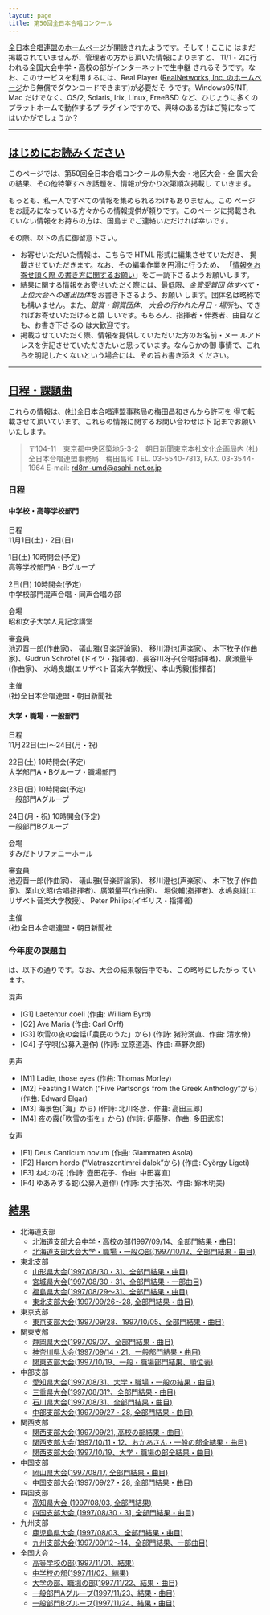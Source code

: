 ```yaml
---
layout: page
title: 第50回全日本合唱コンクール
---
```

[全日本合唱連盟のホームページ](http://www.jcanet.or.jp/)が開設されたようです。そして！ここに
はまだ掲載されていませんが、管理者の方から頂いた情報によりますと、 11/1・2に行われる全国大会中学・高校の部がインターネットで生中継 されるそうです。なお、このサービスを利用するには、Real
Player ([RealNetworks, Inc. のホームページ](http://www.real.com/)から無償でダウンロードできます)が必要だそ
うです。Windows95/NT, Mac だけでなく、OS/2, Solaris, Irix, Linux, FreeBSD など、ひじょうに多くのプラットホームで動作するプ
ラグインですので、興味のある方はご覧になってはいかがでしょうか？

------------------------------------------------------------------------

[はじめにお読みください]()
--------------------------

このページでは、第50回全日本合唱コンクールの県大会・地区大会・全 国大会の結果、その他特筆すべき話題を、情報が分かり次第順次掲載し ていきます。

もっとも、私一人ですべての情報を集められるわけもありません。この ページをお読みになっている方々からの情報提供が頼りです。このペー ジに掲載されていない情報をお持ちの方は、国島までご連絡いただければ幸いです。

その際、以下の点に御留意下さい。

-   お寄せいただいた情報は、こちらで HTML 形式に編集させていただき、 掲載させていただきます。なお、その編集作業を円滑に行うため、 「[情報をお寄せ頂く際
    の書き方に関するお願い]()」をご一読下さるようお願いします。
-   結果に関する情報をお寄せいただく際には、最低限、*金賞受賞団 体すべて・上位大会への進出団体*をお書き下さるよう、お願い
    します。団体名は略称でも構いません。また、*銀賞・銅賞団体、 大会の行われた月日・場所*も、できればお寄せいただけると嬉 しいです。もちろん、指揮者・伴奏者、曲目なども、お書き下さるの
    は大歓迎です。
-   掲載させていただく際、情報を提供していただいた方のお名前・メー ルアドレスを併記させていただきたいと思っています。なんらかの御 事情で、これらを明記したくないという場合には、その旨お書き添え
    ください。

------------------------------------------------------------------------

[日程・課題曲]()
----------------

これらの情報は、(社)全日本合唱連盟事務局の梅田昌和さんから許可を 得て転載させて頂いています。これらの情報に関するお問い合わせは下 記までお願いいたします。

> 〒104-11　東京都中央区築地5-3-2　朝日新聞東京本社文化企画局内
> (社)全日本合唱連盟事務局　梅田昌和
> TEL. 03-5540-7813, FAX. 03-3544-1964
> E-mail: <rd8m-umd@asahi-net.or.jp>

### 日程

#### 中学校・高等学校部門

 日程  
11月1日(土)・2日(日)

 1日(土) 10時開会(予定)  
高等学校部門A・Bグループ

 2日(日) 10時開会(予定)  
中学校部門混声合唱・同声合唱の部

 会場  
昭和女子大学人見記念講堂

 審査員  
池辺晋一郎(作曲家)、 礒山雅(音楽評論家)、
移川澄也(声楽家)、 木下牧子(作曲家)、<span lang="de">Gudrun Schröfel</span> (ドイツ・指揮者)、長谷川冴子(合唱指揮者)、廣瀬量平(作曲家)、
水嶋良雄(エリザベト音楽大学教授)、本山秀毅(指揮者)

 主催  
(社)全日本合唱連盟・朝日新聞社

#### 大学・職場・一般部門

 日程  
11月22日(土)〜24日(月・祝)

 22日(土) 10時開会(予定)  
大学部門A・Bグループ・職場部門

 23日(日) 10時開会(予定)  
一般部門Aグループ

 24日(月・祝) 10時開会(予定)  
一般部門Bグループ

 会場  
すみだトリフォニーホール

 審査員  
池辺晋一郎(作曲家)、 礒山雅(音楽評論家)、
移川澄也(声楽家)、 木下牧子(作曲家)、栗山文昭(合唱指揮者)、廣瀬量平(作曲家)、 堀俊輔(指揮者)、水嶋良雄(エリザベト音楽大学教授)、 <span lang="en">Peter
Philips</span>(イギリス・指揮者)

 主催  
(社)全日本合唱連盟・朝日新聞社

### 今年度の課題曲

は、以下の通りです。なお、大会の結果報告中でも、この略号にしたがっ ています。

 混声  
-   \[G1\] <span lang="la">Laetentur coeli</span> (作曲: <span lang="en">William
    Byrd</span>)
-   \[G2\] <span lang="la">Ave Maria</span> (作曲: <span lang="de">Carl
    Orff</span>)
-   \[G3\] 吹雪の夜の会話(「農民のうた」から) (作詩: 猪狩満直、作曲: 清水脩)
-   \[G4\] 子守唄(公募入選作) (作詩: 立原道造、作曲: 草野次郎)

 男声  
-   \[M1\] <span lang="en">Ladie, those eyes</span> (作曲: <span lang="en">Thomas
    Morley</span>)
-   \[M2\] <span lang="en">Feasting I Watch</span> (<span lang="en">“Five
    Partsongs from the Greek Anthology”</span>から) (作曲: <span lang="en">Edward
    Elgar</span>)
-   \[M3\] 海景色(「海」から) (作詩: 北川冬彦、作曲: 高田三郎)
-   \[M4\] 夜の霰(「吹雪の街を」から) (作詩: 伊藤整、作曲: 多田武彦)

 女声  
-   \[F1\] <span lang="la">Deus Canticum novum</span> (作曲: <span lang="it">Giammateo
    Asola</span>)
-   \[F2\] <span lang="hu">Harom hordo</span> (<span lang="hu">“Matraszentimrei
    dalok”</span>から) (作曲: <span lang="hu">György Ligeti</span>)
-   \[F3\] ねむの花 (作詩: 壺田花子、作曲: 中田喜直)
-   \[F4\] ゆあみする蛇(公募入選作) (作詩: 大手拓次、作曲: 鈴木明美)

[結果]()
--------

-   北海道支部
    -   [北海道支部大会中学・高校の部(1997/09/14、全部門結果・曲目)](hokkaido1/)
    -   [北海道支部大会大学・職場・一般の部(1997/10/12、全部門結果・曲目)](hokkaido2/)
-   東北支部
    -   [山形県大会(1997/08/30・31、全部門結果・曲目)](yamagata/)
    -   [宮城県大会(1997/08/30・31、全部門結果・一部曲目)](miyagi/)
    -   [福島県大会(1997/08/29〜31、全部門結果・曲目)](fukushima/)
    -   [東北支部大会(1997/09/26〜28, 全部門結果・曲目)](tohoku/)
-   東京支部
    -   [東京支部大会(1997/09/28、1997/10/05、全部門結果・曲目)](tokyo/)
-   関東支部
    -   [静岡県大会(1997/09/07、全部門結果・曲目)](shizuoka/)
    -   [神奈川県大会(1997/09/14・21、一般部門結果・曲目)](kanagawa-1/)
    -   [関東支部大会(1997/10/19、一般・職場部門結果、順位表)](kanto/)
-   中部支部
    -   [愛知県大会(1997/08/31、大学・職場・一般の結果・曲目)](aichi/)
    -   [三重県大会(1997/08/31?、全部門結果・曲目)](mie/)
    -   [石川県大会(1997/08/31、全部門結果・曲目)](ishikawa/)
    -   [中部支部大会(1997/09/27・28, 全部門結果・曲目)](chubu/)
-   関西支部
    -   [関西支部大会(1997/09/21, 高校の部結果・曲目)](kansai1/)
    -   [関西支部大会(1997/10/11・12、おかあさん・一般の部全結果・曲目)](kansai2/)
    -   [関西支部大会(1997/10/19、大学・職場の部全結果・曲目)](kansai3/)
-   中国支部
    -   [岡山県大会(1997/08/17, 全部門結果・曲目)](okayama/)
    -   [中国支部大会(1997/09/27・28, 全部門結果・曲目)](chugoku/)
-   四国支部
    -   [高知県大会 (1997/08/03, 全部門結果)](kochi/)
    -   [四国支部大会 (1997/08/30・31, 全部門結果・曲目)](shikoku/)
-   九州支部
    -   [鹿児島県大会 (1997/08/03、全部門結果・曲目)](kagoshima/)
    -   [九州支部大会(1997/09/12〜14、全部門結果、一部曲目)](kyushu/)
-   全国大会
    -   [高等学校の部(1997/11/01、結果)](senior/)
    -   [中学校の部(1997/11/02、結果)](junior/)
    -   [大学の部、職場の部(1997/11/22、結果・曲目)](univ-company/)
    -   [一般部門Aグループ(1997/11/23、結果・曲目)](general-a/)
    -   [一般部門Bグループ(1997/11/24、結果・曲目)](general-b/)
